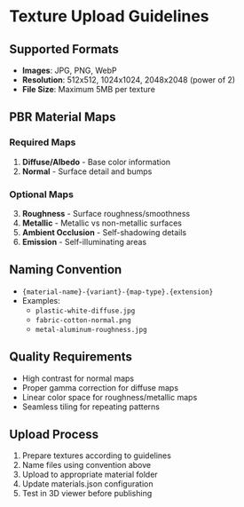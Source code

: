 # Texture Upload Guidelines

## Supported Formats
- **Images**: JPG, PNG, WebP
- **Resolution**: 512x512, 1024x1024, 2048x2048 (power of 2)
- **File Size**: Maximum 5MB per texture

## PBR Material Maps

### Required Maps
1. **Diffuse/Albedo** - Base color information
2. **Normal** - Surface detail and bumps

### Optional Maps
3. **Roughness** - Surface roughness/smoothness
4. **Metallic** - Metallic vs non-metallic surfaces
5. **Ambient Occlusion** - Self-shadowing details
6. **Emission** - Self-illuminating areas

## Naming Convention
- `{material-name}-{variant}-{map-type}.{extension}`
- Examples:
  - `plastic-white-diffuse.jpg`
  - `fabric-cotton-normal.png`
  - `metal-aluminum-roughness.jpg`

## Quality Requirements
- High contrast for normal maps
- Proper gamma correction for diffuse maps
- Linear color space for roughness/metallic maps
- Seamless tiling for repeating patterns

## Upload Process
1. Prepare textures according to guidelines
2. Name files using convention above
3. Upload to appropriate material folder
4. Update materials.json configuration
5. Test in 3D viewer before publishing
